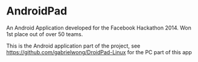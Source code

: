 AndroidPad
==========

An Android Application developed for the Facebook Hackathon 2014. Won 1st place out of over 50 teams.

This is the Android application part of the project, see https://github.com/gabrielwong/DroidPad-Linux for the PC part of this app
